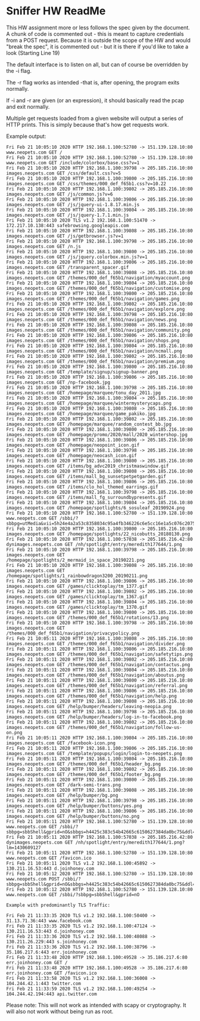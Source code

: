 # Sniffer HW ReadMe

This HW assignment more or less follows the spec given by the document.
A chunk of code is commented out - this is meant to capture credentials
from a POST request. Because it is outside the scope of the HW and would
"break the spec", it is commented out - but it is there if you'd like to take a look (Starting Line 19)

The default interface is to listen on all, but can of course be overridden by the -i flag.

The -r flag works as intended -that is, after opening, the program exits normally.

If -i and -r are given (or an expression), it should basically read the pcap and exit normally.

Multiple get requests loaded from a given website will output a series of HTTP prints.
This is simply because that's how get requests work.

Example output:

    Fri Feb 21 10:05:10 2020 HTTP 192.168.1.100:52780 -> 151.139.128.10:80 www.neopets.com GET /
    Fri Feb 21 10:05:10 2020 HTTP 192.168.1.100:52780 -> 151.139.128.10:80 www.neopets.com GET /include/colorbox/base.css?v=1
    Fri Feb 21 10:05:10 2020 HTTP 192.168.1.100:39798 -> 205.185.216.10:80 images.neopets.com GET /css/default.css?v=5
    Fri Feb 21 10:05:10 2020 HTTP 192.168.1.100:39800 -> 205.185.216.10:80 images.neopets.com GET /css/themes/000_def_f65b1.css?v=10.22
    Fri Feb 21 10:05:10 2020 HTTP 192.168.1.100:39802 -> 205.185.216.10:80 images.neopets.com GET /js/common.js?v=6
    Fri Feb 21 10:05:10 2020 HTTP 192.168.1.100:39806 -> 205.185.216.10:80 images.neopets.com GET /js/jquery-ui-1.8.17.min.js
    Fri Feb 21 10:05:10 2020 HTTP 192.168.1.100:39804 -> 205.185.216.10:80 images.neopets.com GET /js/jquery-1.7.1.min.js
    Fri Feb 21 10:05:10 2020 TLS v1.2 192.168.1.100:51470 ->  172.217.10.138:443 safebrowsing.googleapis.com
    Fri Feb 21 10:05:10 2020 HTTP 192.168.1.100:39808 -> 205.185.216.10:80 images.neopets.com GET /js/getbrowser.js?v=1
    Fri Feb 21 10:05:10 2020 HTTP 192.168.1.100:39798 -> 205.185.216.10:80 images.neopets.com GET /n.js
    Fri Feb 21 10:05:10 2020 HTTP 192.168.1.100:39800 -> 205.185.216.10:80 images.neopets.com GET /js/jquery.colorbox.min.js?v=1
    Fri Feb 21 10:05:10 2020 HTTP 192.168.1.100:39806 -> 205.185.216.10:80 images.neopets.com GET /transparent_spacer.gif
    Fri Feb 21 10:05:10 2020 HTTP 192.168.1.100:39808 -> 205.185.216.10:80 images.neopets.com GET /themes/000_def_f65b1/navigation/myaccount.png
    Fri Feb 21 10:05:10 2020 HTTP 192.168.1.100:39804 -> 205.185.216.10:80 images.neopets.com GET /themes/000_def_f65b1/navigation/customise.png
    Fri Feb 21 10:05:10 2020 HTTP 192.168.1.100:39800 -> 205.185.216.10:80 images.neopets.com GET /themes/000_def_f65b1/navigation/games.png
    Fri Feb 21 10:05:10 2020 HTTP 192.168.1.100:39802 -> 205.185.216.10:80 images.neopets.com GET /themes/000_def_f65b1/navigation/explore.png
    Fri Feb 21 10:05:10 2020 HTTP 192.168.1.100:39798 -> 205.185.216.10:80 images.neopets.com GET /themes/000_def_f65b1/navigation/news.png
    Fri Feb 21 10:05:10 2020 HTTP 192.168.1.100:39808 -> 205.185.216.10:80 images.neopets.com GET /themes/000_def_f65b1/navigation/community.png
    Fri Feb 21 10:05:10 2020 HTTP 192.168.1.100:39806 -> 205.185.216.10:80 images.neopets.com GET /themes/000_def_f65b1/navigation/shops.png
    Fri Feb 21 10:05:10 2020 HTTP 192.168.1.100:39804 -> 205.185.216.10:80 images.neopets.com GET /themes/000_def_f65b1/navigation/ncmall.png
    Fri Feb 21 10:05:10 2020 HTTP 192.168.1.100:39802 -> 205.185.216.10:80 images.neopets.com GET /themes/000_def_f65b1/navigation/premium.png
    Fri Feb 21 10:05:10 2020 HTTP 192.168.1.100:39800 -> 205.185.216.10:80 images.neopets.com GET /template/signup/signup-banner.png
    Fri Feb 21 10:05:10 2020 HTTP 192.168.1.100:39806 -> 205.185.216.10:80 images.neopets.com GET /np-facebook.jpg
    Fri Feb 21 10:05:10 2020 HTTP 192.168.1.100:39798 -> 205.185.216.10:80 images.neopets.com GET /homepage/marquee/tonu_day_2011.jpg
    Fri Feb 21 10:05:10 2020 HTTP 192.168.1.100:39804 -> 205.185.216.10:80 images.neopets.com GET /homepage/marquee/wintermysterycaps.png
    Fri Feb 21 10:05:10 2020 HTTP 192.168.1.100:39808 -> 205.185.216.10:80 images.neopets.com GET /homepage/marquee/game_pakiko.jpg
    Fri Feb 21 10:05:10 2020 HTTP 192.168.1.100:39802 -> 205.185.216.10:80 images.neopets.com GET /homepage/marquee/random_contest_bb.jpg
    Fri Feb 21 10:05:10 2020 HTTP 192.168.1.100:39800 -> 205.185.216.10:80 images.neopets.com GET /homepage/promo/2020/mall/2020_wintershop.jpg
    Fri Feb 21 10:05:10 2020 HTTP 192.168.1.100:39806 -> 205.185.216.10:80 images.neopets.com GET /homepage/neopoint_icon.gif
    Fri Feb 21 10:05:10 2020 HTTP 192.168.1.100:39798 -> 205.185.216.10:80 images.neopets.com GET /homepage/neocash_icon.gif
    Fri Feb 21 10:05:10 2020 HTTP 192.168.1.100:39800 -> 205.185.216.10:80 images.neopets.com GET /items/bg_advc2019_christmaswindow.gif
    Fri Feb 21 10:05:10 2020 HTTP 192.168.1.100:39808 -> 205.185.216.10:80 images.neopets.com GET /items/mall_bg_sunsetpetpetgarden.gif
    Fri Feb 21 10:05:10 2020 HTTP 192.168.1.100:39806 -> 205.185.216.10:80 images.neopets.com GET /items/clo_hol_themed_earrings.gif
    Fri Feb 21 10:05:10 2020 HTTP 192.168.1.100:39798 -> 205.185.216.10:80 images.neopets.com GET /items/mall_fg_surroundbypresents.gif
    Fri Feb 21 10:05:10 2020 HTTP 192.168.1.100:39804 -> 205.185.216.10:80 images.neopets.com GET /homepage/spotlights/6_sosuleaf_20190924.png
    Fri Feb 21 10:05:10 2020 HTTP 192.168.1.100:52780 -> 151.139.128.10:80 www.neopets.com GET /sbbi/?sbbpg=utMedia&vii=5h24e4a2a53c8358034c95a4fb346226c6e5cc16e1a5c076c207532864fdaaa0zbzcl7g5
    Fri Feb 21 10:05:10 2020 HTTP 192.168.1.100:39800 -> 205.185.216.10:80 images.neopets.com GET /homepage/spotlights/22_nicobutts_20180130.png
    Fri Feb 21 10:05:10 2020 HTTP 192.168.1.100:57038 -> 205.185.216.42:80 dynimages.neopets.com GET /nh/spotlight/entry/meredith177644/1.png
    Fri Feb 21 10:05:10 2020 HTTP 192.168.1.100:39798 -> 205.185.216.10:80 images.neopets.com GET /homepage/spotlights/2_mermaid_in_space_20190221.png
    Fri Feb 21 10:05:10 2020 HTTP 192.168.1.100:39808 -> 205.185.216.10:80 images.neopets.com GET /homepage/spotlights/1_rainbowdragon3200_20190211.png
    Fri Feb 21 10:05:10 2020 HTTP 192.168.1.100:39806 -> 205.185.216.10:80 images.neopets.com GET /games/clicktoplay/tm_1377.gif
    Fri Feb 21 10:05:10 2020 HTTP 192.168.1.100:39802 -> 205.185.216.10:80 images.neopets.com GET /games/clicktoplay/tm_1367.gif
    Fri Feb 21 10:05:10 2020 HTTP 192.168.1.100:39804 -> 205.185.216.10:80 images.neopets.com GET /games/clicktoplay/tm_1370.gif
    Fri Feb 21 10:05:10 2020 HTTP 192.168.1.100:39800 -> 205.185.216.10:80 images.neopets.com GET /themes/000_def_f65b1/rotations/13.png
    Fri Feb 21 10:05:10 2020 HTTP 192.168.1.100:39798 -> 205.185.216.10:80 images.neopets.com GET /themes/000_def_f65b1/navigation/privacypolicy.png
    Fri Feb 21 10:05:11 2020 HTTP 192.168.1.100:39808 -> 205.185.216.10:80 images.neopets.com GET /themes/000_def_f65b1/navigation/divider.png
    Fri Feb 21 10:05:11 2020 HTTP 192.168.1.100:39806 -> 205.185.216.10:80 images.neopets.com GET /themes/000_def_f65b1/navigation/safetytips.png
    Fri Feb 21 10:05:11 2020 HTTP 192.168.1.100:39802 -> 205.185.216.10:80 images.neopets.com GET /themes/000_def_f65b1/navigation/contactus.png
    Fri Feb 21 10:05:11 2020 HTTP 192.168.1.100:39804 -> 205.185.216.10:80 images.neopets.com GET /themes/000_def_f65b1/navigation/aboutus.png
    Fri Feb 21 10:05:11 2020 HTTP 192.168.1.100:39800 -> 205.185.216.10:80 images.neopets.com GET /themes/000_def_f65b1/navigation/referral.png
    Fri Feb 21 10:05:11 2020 HTTP 192.168.1.100:39806 -> 205.185.216.10:80 images.neopets.com GET /themes/000_def_f65b1/navigation/help.png
    Fri Feb 21 10:05:11 2020 HTTP 192.168.1.100:39808 -> 205.185.216.10:80 images.neopets.com GET /help/bumper/headers/leaving-neopia.png
    Fri Feb 21 10:05:11 2020 HTTP 192.168.1.100:39798 -> 205.185.216.10:80 images.neopets.com GET /help/bumper/headers/log-in-to-facebook.png
    Fri Feb 21 10:05:11 2020 HTTP 192.168.1.100:39802 -> 205.185.216.10:80 images.neopets.com GET /themes/000_def_f65b1/navigation/follow-us-on.png
    Fri Feb 21 10:05:11 2020 HTTP 192.168.1.100:39804 -> 205.185.216.10:80 images.neopets.com GET /facebook-icon.png
    Fri Feb 21 10:05:11 2020 HTTP 192.168.1.100:39806 -> 205.185.216.10:80 images.neopets.com GET /template/popups/login/login-to-neopets.png
    Fri Feb 21 10:05:11 2020 HTTP 192.168.1.100:39804 -> 205.185.216.10:80 images.neopets.com GET /themes/000_def_f65b1/header_bg.png
    Fri Feb 21 10:05:11 2020 HTTP 192.168.1.100:39802 -> 205.185.216.10:80 images.neopets.com GET /themes/000_def_f65b1/footer_bg.png
    Fri Feb 21 10:05:11 2020 HTTP 192.168.1.100:39800 -> 205.185.216.10:80 images.neopets.com GET /dark-semi-trans.png
    Fri Feb 21 10:05:11 2020 HTTP 192.168.1.100:39808 -> 205.185.216.10:80 images.neopets.com GET /help/bumper/bg.png
    Fri Feb 21 10:05:11 2020 HTTP 192.168.1.100:39798 -> 205.185.216.10:80 images.neopets.com GET /help/bumper/buttons/yes.png
    Fri Feb 21 10:05:11 2020 HTTP 192.168.1.100:39806 -> 205.185.216.10:80 images.neopets.com GET /help/bumper/buttons/no.png
    Fri Feb 21 10:05:11 2020 HTTP 192.168.1.100:52780 -> 151.139.128.10:80 www.neopets.com GET /sbbi/?sbbpg=sbbShell&gprid=nO&sbbgs=h4425c383c54b42665c6150627384da0bc75&ddl=3
    Fri Feb 21 10:05:11 2020 HTTP 192.168.1.100:57038 -> 205.185.216.42:80 dynimages.neopets.com GET /nh/spotlight/entry/meredith177644/1.png?lm=1430609127
    Fri Feb 21 10:05:11 2020 HTTP 192.168.1.100:52780 -> 151.139.128.10:80 www.neopets.com GET /favicon.ico
    Fri Feb 21 10:05:11 2020 TLS v1.2 192.168.1.100:45892 ->  130.211.16.53:443 d.joinhoney.com
    Fri Feb 21 10:05:12 2020 HTTP 192.168.1.100:52780 -> 151.139.128.10:80 www.neopets.com POST /sbbi/?sbbpg=sbbShell&gprid=nO&sbbgs=h4425c383c54b42665c6150627384da0bc75&ddl=3
    Fri Feb 21 10:05:12 2020 HTTP 192.168.1.100:52780 -> 151.139.128.10:80 www.neopets.com GET /sbbi/?sbbpg=sbbShell&gprid=nO

    Example with predominantly TLS Traffic:

    Fri Feb 21 11:33:35 2020 TLS v1.2 192.168.1.100:50400 ->  31.13.71.36:443 www.facebook.com
    Fri Feb 21 11:33:35 2020 TLS v1.2 192.168.1.100:47124 ->  130.211.16.53:443 d.joinhoney.com
    Fri Feb 21 11:33:36 2020 TLS v1.2 192.168.1.100:48088 ->  130.211.26.229:443 s.joinhoney.com
    Fri Feb 21 11:33:36 2020 TLS v1.2 192.168.1.100:38796 ->  35.186.217.6:443 err.joinhoney.com
    Fri Feb 21 11:33:48 2020 HTTP 192.168.1.100:49528 -> 35.186.217.6:80 err.joinhoney.com GET /
    Fri Feb 21 11:33:48 2020 HTTP 192.168.1.100:49528 -> 35.186.217.6:80 err.joinhoney.com GET /favicon.ico
    Fri Feb 21 11:33:58 2020 TLS v1.2 192.168.1.100:36008 ->  104.244.42.1:443 twitter.com
    Fri Feb 21 11:33:59 2020 TLS v1.2 192.168.1.100:49254 ->  104.244.42.194:443 api.twitter.com


Please note: This will not work as intended with scapy or cryptography.
It will also not work without being run as root.

